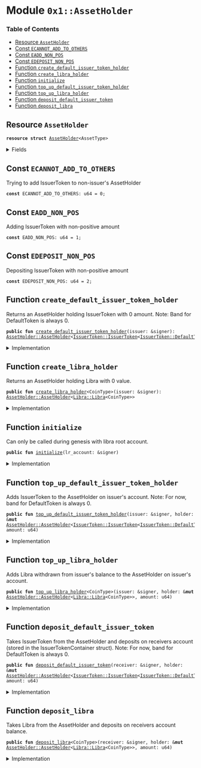
<a name="0x1_AssetHolder"></a>

# Module `0x1::AssetHolder`

### Table of Contents

-  [Resource `AssetHolder`](#0x1_AssetHolder_AssetHolder)
-  [Const `ECANNOT_ADD_TO_OTHERS`](#0x1_AssetHolder_ECANNOT_ADD_TO_OTHERS)
-  [Const `EADD_NON_POS`](#0x1_AssetHolder_EADD_NON_POS)
-  [Const `EDEPOSIT_NON_POS`](#0x1_AssetHolder_EDEPOSIT_NON_POS)
-  [Function `create_default_issuer_token_holder`](#0x1_AssetHolder_create_default_issuer_token_holder)
-  [Function `create_libra_holder`](#0x1_AssetHolder_create_libra_holder)
-  [Function `initialize`](#0x1_AssetHolder_initialize)
-  [Function `top_up_default_issuer_token_holder`](#0x1_AssetHolder_top_up_default_issuer_token_holder)
-  [Function `top_up_libra_holder`](#0x1_AssetHolder_top_up_libra_holder)
-  [Function `deposit_default_issuer_token`](#0x1_AssetHolder_deposit_default_issuer_token)
-  [Function `deposit_libra`](#0x1_AssetHolder_deposit_libra)



<a name="0x1_AssetHolder_AssetHolder"></a>

## Resource `AssetHolder`



<pre><code><b>resource</b> <b>struct</b> <a href="#0x1_AssetHolder">AssetHolder</a>&lt;AssetType&gt;
</code></pre>



<details>
<summary>Fields</summary>


<dl>
<dt>

<code>owner: address</code>
</dt>
<dd>

</dd>
<dt>

<code>asset: AssetType</code>
</dt>
<dd>

</dd>
</dl>


</details>

<a name="0x1_AssetHolder_ECANNOT_ADD_TO_OTHERS"></a>

## Const `ECANNOT_ADD_TO_OTHERS`

Trying to add IssuerToken to non-issuer's AssetHolder


<pre><code><b>const</b> ECANNOT_ADD_TO_OTHERS: u64 = 0;
</code></pre>



<a name="0x1_AssetHolder_EADD_NON_POS"></a>

## Const `EADD_NON_POS`

Adding IssuerToken with non-positive amount


<pre><code><b>const</b> EADD_NON_POS: u64 = 1;
</code></pre>



<a name="0x1_AssetHolder_EDEPOSIT_NON_POS"></a>

## Const `EDEPOSIT_NON_POS`

Depositing IssuerToken with non-positive amount


<pre><code><b>const</b> EDEPOSIT_NON_POS: u64 = 2;
</code></pre>



<a name="0x1_AssetHolder_create_default_issuer_token_holder"></a>

## Function `create_default_issuer_token_holder`

Returns an AssetHolder holding IssuerToken<DefaultToken> with 0
amount. Note: Band for DefaultToken is always 0.


<pre><code><b>public</b> <b>fun</b> <a href="#0x1_AssetHolder_create_default_issuer_token_holder">create_default_issuer_token_holder</a>(issuer: &signer): <a href="#0x1_AssetHolder_AssetHolder">AssetHolder::AssetHolder</a>&lt;<a href="IssuerToken.md#0x1_IssuerToken_IssuerToken">IssuerToken::IssuerToken</a>&lt;<a href="IssuerToken.md#0x1_IssuerToken_DefaultToken">IssuerToken::DefaultToken</a>&gt;&gt;
</code></pre>



<details>
<summary>Implementation</summary>


<pre><code><b>public</b> <b>fun</b> <a href="#0x1_AssetHolder_create_default_issuer_token_holder">create_default_issuer_token_holder</a>(issuer: &signer
): <a href="#0x1_AssetHolder">AssetHolder</a>&lt;<a href="IssuerToken.md#0x1_IssuerToken">IssuerToken</a>&lt;DefaultToken&gt;&gt; {
    <a href="#0x1_AssetHolder">AssetHolder</a>&lt;<a href="IssuerToken.md#0x1_IssuerToken">IssuerToken</a>&lt;DefaultToken&gt;&gt; {
        owner: <a href="Signer.md#0x1_Signer_address_of">Signer::address_of</a>(issuer),
        asset: <a href="IssuerToken.md#0x1_IssuerToken_mint_issuer_token">IssuerToken::mint_issuer_token</a>&lt;DefaultToken&gt;(
            issuer,
            0,
            0)
    }
}
</code></pre>



</details>

<a name="0x1_AssetHolder_create_libra_holder"></a>

## Function `create_libra_holder`

Returns an AssetHolder holding Libra<CoinType> with 0 value.


<pre><code><b>public</b> <b>fun</b> <a href="#0x1_AssetHolder_create_libra_holder">create_libra_holder</a>&lt;CoinType&gt;(issuer: &signer): <a href="#0x1_AssetHolder_AssetHolder">AssetHolder::AssetHolder</a>&lt;<a href="Libra.md#0x1_Libra_Libra">Libra::Libra</a>&lt;CoinType&gt;&gt;
</code></pre>



<details>
<summary>Implementation</summary>


<pre><code><b>public</b> <b>fun</b> <a href="#0x1_AssetHolder_create_libra_holder">create_libra_holder</a>&lt;CoinType&gt;(issuer: &signer
): <a href="#0x1_AssetHolder">AssetHolder</a>&lt;<a href="Libra.md#0x1_Libra">Libra</a>&lt;CoinType&gt;&gt; {
    <a href="#0x1_AssetHolder">AssetHolder</a>&lt;<a href="Libra.md#0x1_Libra">Libra</a>&lt;CoinType&gt;&gt; {
        owner: <a href="Signer.md#0x1_Signer_address_of">Signer::address_of</a>(issuer),
        asset: <a href="Libra.md#0x1_Libra_zero">Libra::zero</a>&lt;CoinType&gt;(),
    }
}
</code></pre>



</details>

<a name="0x1_AssetHolder_initialize"></a>

## Function `initialize`

Can only be called during genesis with libra root account.


<pre><code><b>public</b> <b>fun</b> <a href="#0x1_AssetHolder_initialize">initialize</a>(lr_account: &signer)
</code></pre>



<details>
<summary>Implementation</summary>


<pre><code><b>public</b> <b>fun</b> <a href="#0x1_AssetHolder_initialize">initialize</a>(lr_account: &signer) {
    <a href="LibraTimestamp.md#0x1_LibraTimestamp_assert_genesis">LibraTimestamp::assert_genesis</a>();

    // Publish for relevant <a href="IssuerToken.md#0x1_IssuerToken">IssuerToken</a> types.
    move_to(lr_account,
            <a href="#0x1_AssetHolder_create_default_issuer_token_holder">create_default_issuer_token_holder</a>(lr_account));
    move_to(lr_account,
            <a href="#0x1_AssetHolder_create_libra_holder">create_libra_holder</a>&lt;<a href="Coin1.md#0x1_Coin1">Coin1</a>&gt;(lr_account));
    move_to(lr_account,
            <a href="#0x1_AssetHolder_create_libra_holder">create_libra_holder</a>&lt;<a href="Coin2.md#0x1_Coin2">Coin2</a>&gt;(lr_account));
    move_to(lr_account,
            <a href="#0x1_AssetHolder_create_libra_holder">create_libra_holder</a>&lt;<a href="LBR.md#0x1_LBR">LBR</a>&gt;(lr_account));
}
</code></pre>



</details>

<a name="0x1_AssetHolder_top_up_default_issuer_token_holder"></a>

## Function `top_up_default_issuer_token_holder`

Adds IssuerToken<DefaultToken> to the AssetHolder on issuer's
account. Note: For now, band for DefaultToken is always 0.


<pre><code><b>public</b> <b>fun</b> <a href="#0x1_AssetHolder_top_up_default_issuer_token_holder">top_up_default_issuer_token_holder</a>(issuer: &signer, holder: &<b>mut</b> <a href="#0x1_AssetHolder_AssetHolder">AssetHolder::AssetHolder</a>&lt;<a href="IssuerToken.md#0x1_IssuerToken_IssuerToken">IssuerToken::IssuerToken</a>&lt;<a href="IssuerToken.md#0x1_IssuerToken_DefaultToken">IssuerToken::DefaultToken</a>&gt;&gt;, amount: u64)
</code></pre>



<details>
<summary>Implementation</summary>


<pre><code><b>public</b> <b>fun</b> <a href="#0x1_AssetHolder_top_up_default_issuer_token_holder">top_up_default_issuer_token_holder</a>(
    issuer: &signer,
    holder: &<b>mut</b> <a href="#0x1_AssetHolder">AssetHolder</a>&lt;<a href="IssuerToken.md#0x1_IssuerToken">IssuerToken</a>&lt;DefaultToken&gt;&gt;,
    amount: u64,
) {
    // Issuer should be the holder's owner.
    <b>assert</b>(<a href="Signer.md#0x1_Signer_address_of">Signer::address_of</a>(issuer) == holder.owner,
           <a href="Errors.md#0x1_Errors_invalid_argument">Errors::invalid_argument</a>(ECANNOT_ADD_TO_OTHERS));
    // Top up amount should be positive.
    <b>assert</b>(amount &gt; 0, <a href="Errors.md#0x1_Errors_invalid_argument">Errors::invalid_argument</a>(EADD_NON_POS));

    <a href="IssuerToken.md#0x1_IssuerToken_merge_issuer_token">IssuerToken::merge_issuer_token</a>&lt;DefaultToken&gt;(
        &<b>mut</b> holder.asset,
        <a href="IssuerToken.md#0x1_IssuerToken_mint_issuer_token">IssuerToken::mint_issuer_token</a>&lt;DefaultToken&gt;(issuer,
                                                     0,
                                                     amount));
}
</code></pre>



</details>

<a name="0x1_AssetHolder_top_up_libra_holder"></a>

## Function `top_up_libra_holder`

Adds Libra<CoinType> withdrawn from issuer's balance to the
AssetHolder on issuer's account.


<pre><code><b>public</b> <b>fun</b> <a href="#0x1_AssetHolder_top_up_libra_holder">top_up_libra_holder</a>&lt;CoinType&gt;(issuer: &signer, holder: &<b>mut</b> <a href="#0x1_AssetHolder_AssetHolder">AssetHolder::AssetHolder</a>&lt;<a href="Libra.md#0x1_Libra_Libra">Libra::Libra</a>&lt;CoinType&gt;&gt;, amount: u64)
</code></pre>



<details>
<summary>Implementation</summary>


<pre><code><b>public</b> <b>fun</b> <a href="#0x1_AssetHolder_top_up_libra_holder">top_up_libra_holder</a>&lt;CoinType&gt;(
    issuer: &signer,
    holder: &<b>mut</b> <a href="#0x1_AssetHolder">AssetHolder</a>&lt;<a href="Libra.md#0x1_Libra">Libra</a>&lt;CoinType&gt;&gt;,
    amount: u64,
) {
    // Issuer should be the holder's owner.
    <b>assert</b>(<a href="Signer.md#0x1_Signer_address_of">Signer::address_of</a>(issuer) == holder.owner,
           <a href="Errors.md#0x1_Errors_invalid_argument">Errors::invalid_argument</a>(ECANNOT_ADD_TO_OTHERS));
    // Top up amount should be positive.
    <b>assert</b>(amount &gt; 0, <a href="Errors.md#0x1_Errors_invalid_argument">Errors::invalid_argument</a>(EADD_NON_POS));

    <a href="Libra.md#0x1_Libra_deposit">Libra::deposit</a>&lt;CoinType&gt;(
        &<b>mut</b> holder.asset,
        <a href="LibraAccount.md#0x1_LibraAccount_withdraw_libra">LibraAccount::withdraw_libra</a>(issuer, amount));
}
</code></pre>



</details>

<a name="0x1_AssetHolder_deposit_default_issuer_token"></a>

## Function `deposit_default_issuer_token`

Takes IssuerToken<DefaultToken> from the AssetHolder and deposits
on receivers account (stored in the IssuerTokenContainer struct).
Note: For now, band for DefaultToken is always 0.


<pre><code><b>public</b> <b>fun</b> <a href="#0x1_AssetHolder_deposit_default_issuer_token">deposit_default_issuer_token</a>(receiver: &signer, holder: &<b>mut</b> <a href="#0x1_AssetHolder_AssetHolder">AssetHolder::AssetHolder</a>&lt;<a href="IssuerToken.md#0x1_IssuerToken_IssuerToken">IssuerToken::IssuerToken</a>&lt;<a href="IssuerToken.md#0x1_IssuerToken_DefaultToken">IssuerToken::DefaultToken</a>&gt;&gt;, amount: u64)
</code></pre>



<details>
<summary>Implementation</summary>


<pre><code><b>public</b> <b>fun</b> <a href="#0x1_AssetHolder_deposit_default_issuer_token">deposit_default_issuer_token</a>(
    receiver: &signer,
    holder: &<b>mut</b> <a href="#0x1_AssetHolder">AssetHolder</a>&lt;<a href="IssuerToken.md#0x1_IssuerToken">IssuerToken</a>&lt;DefaultToken&gt;&gt;,
    amount: u64,
) {
    // Deposit amount should be positive.
    <b>assert</b>(amount &gt; 0,  <a href="Errors.md#0x1_Errors_invalid_argument">Errors::invalid_argument</a>(EDEPOSIT_NON_POS));

    <b>let</b> issuer_tokens =
        <a href="IssuerToken.md#0x1_IssuerToken_split_issuer_token">IssuerToken::split_issuer_token</a>&lt;DefaultToken&gt;(&<b>mut</b> holder.asset,
                                                      amount);

    // This call also asserts that receiver != issuer
    <a href="IssuerToken.md#0x1_IssuerToken_deposit_issuer_token">IssuerToken::deposit_issuer_token</a>&lt;DefaultToken&gt;(receiver,
                                                    issuer_tokens);
}
</code></pre>



</details>

<a name="0x1_AssetHolder_deposit_libra"></a>

## Function `deposit_libra`

Takes Libra<CoinType> from the AssetHolder and deposits on
receivers account balance.


<pre><code><b>public</b> <b>fun</b> <a href="#0x1_AssetHolder_deposit_libra">deposit_libra</a>&lt;CoinType&gt;(receiver: &signer, holder: &<b>mut</b> <a href="#0x1_AssetHolder_AssetHolder">AssetHolder::AssetHolder</a>&lt;<a href="Libra.md#0x1_Libra_Libra">Libra::Libra</a>&lt;CoinType&gt;&gt;, amount: u64)
</code></pre>



<details>
<summary>Implementation</summary>


<pre><code><b>public</b> <b>fun</b> <a href="#0x1_AssetHolder_deposit_libra">deposit_libra</a>&lt;CoinType&gt;(
    receiver: &signer,
    holder: &<b>mut</b> <a href="#0x1_AssetHolder">AssetHolder</a>&lt;<a href="Libra.md#0x1_Libra">Libra</a>&lt;CoinType&gt;&gt;,
    amount: u64,
) {
    // Deposit amount should be positive.
    <b>assert</b>(amount &gt; 0,  <a href="Errors.md#0x1_Errors_invalid_argument">Errors::invalid_argument</a>(EDEPOSIT_NON_POS));

    <b>let</b> taken_libra = <a href="Libra.md#0x1_Libra_withdraw">Libra::withdraw</a>&lt;CoinType&gt;(&<b>mut</b> holder.asset,
                                                amount);

    <a href="LibraAccount.md#0x1_LibraAccount_deposit_libra">LibraAccount::deposit_libra</a>&lt;CoinType&gt;(receiver,
                                          holder.owner,
                                          taken_libra);
}
</code></pre>



</details>
